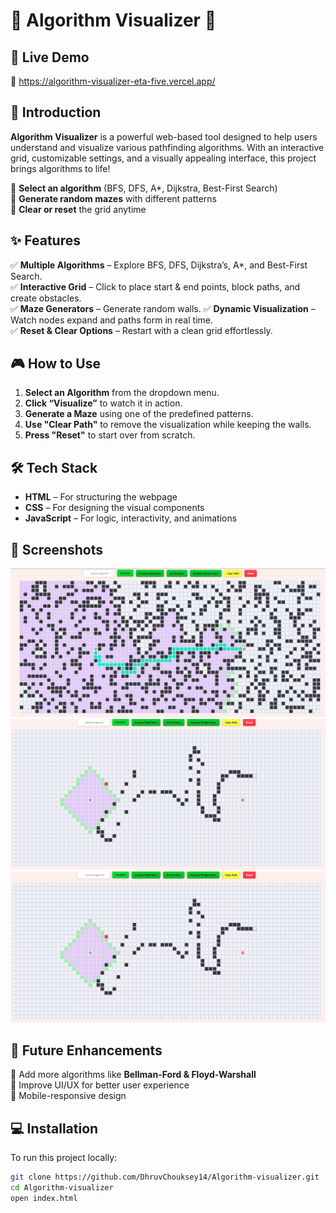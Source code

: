 # 🚀 Algorithm Visualizer 🎨  

## 🚀 Live Demo  
🔗 https://algorithm-visualizer-eta-five.vercel.app/



## 🌟 Introduction  
**Algorithm Visualizer** is a powerful web-based tool designed to help users understand and visualize various pathfinding algorithms. With an interactive grid, customizable settings, and a visually appealing interface, this project brings algorithms to life!  

🔹 **Select an algorithm** (BFS, DFS, A*, Dijkstra, Best-First Search)  
🔹 **Generate random mazes** with different patterns   
🔹 **Clear or reset** the grid anytime  

## ✨ Features  
✅ **Multiple Algorithms** – Explore BFS, DFS, Dijkstra’s, A*, and Best-First Search.  
✅ **Interactive Grid** – Click to place start & end points, block paths, and create obstacles.  
✅ **Maze Generators** – Generate random walls. 
✅ **Dynamic Visualization** – Watch nodes expand and paths form in real time.  
✅ **Reset & Clear Options** – Restart with a clean grid effortlessly.  

## 🎮 How to Use  
1. **Select an Algorithm** from the dropdown menu.  
2. **Click “Visualize”** to watch it in action.  
3. **Generate a Maze** using one of the predefined patterns.  
4. **Use "Clear Path"** to remove the visualization while keeping the walls.  
5. **Press "Reset"** to start over from scratch.  

 

## 🛠️ Tech Stack  
- **HTML** – For structuring the webpage  
- **CSS** – For designing the visual components  
- **JavaScript** – For logic, interactivity, and animations  

## 📸 Screenshots  
![Description](screenshots/img1.png)
![Description](screenshots/img2.png)
![Description](screenshots/img2.png)

## 📌 Future Enhancements  
📌 Add more algorithms like **Bellman-Ford & Floyd-Warshall**  
📌 Improve UI/UX for better user experience  
📌 Mobile-responsive design  

## 💻 Installation  
To run this project locally:  
```bash
git clone https://github.com/DhruvChouksey14/Algorithm-visualizer.git
cd Algorithm-visualizer
open index.html
